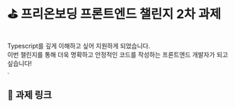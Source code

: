 # ⛳️ 프리온보딩 프론트엔드 챌린지 2차 과제 

<br>
Typescript를 깊게 이해하고 싶어 지원하게 되었습니다.<br>
이번 챌린지를 통해 더욱 명확하고 안정적인 코드를 작성하는 프론트엔드 개발자가 되고 싶습니다!<br>
.<br>

## 🏈 과제 링크
